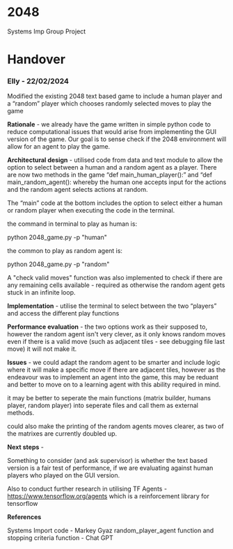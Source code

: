 # 2048
Systems Imp Group Project

# Handover

### Elly - 22/02/2024

Modified the existing 2048 text based game to include a human player and a “random” player which chooses randomly selected moves to play the game 

**Rationale** - we already have the game written in simple python code to reduce computational issues that would arise from implementing the GUI version of the game. Our goal is to sense check if the 2048 environment will allow for an agent to play the game. 

**Architectural design** - utilised code from data and text module to allow the option to select between a human and a random agent as a player. There are now two methods in the game “def main_human_player():” and “def main_random_agent(): whereby the human one accepts input for the actions and the random agent selects actions at random. 

The “main” code at the bottom includes the option to select either a human or random player when executing the code in the terminal.

the command in terminal to play as human is:

python 2048_game.py -p "human" 

the common to play as random agent is:

python 2048_game.py -p "random"

A "check valid moves" function was also implemented to check if there are any remaining cells available - required as otherwise the random agent gets stuck in an infinite loop. 

**Implementation** - utilise the terminal to select between the two “players” and access the different play functions 

**Performance evaluation** - the two options work as their supposed to, however the random agent isn't very clever, as it only knows random moves even if there is a valid move (such as adjacent tiles - see debugging file last move) it will not make it. 

**Issues** - we could adapt the random agent to be smarter and include logic where it will make a specific move if there are adjacent tiles, however as the endeavour was to implement an agent into the game, this may be reduant and better to move on to a learning agent with this ability required in mind.

it may be better to seperate the main functions (matrix builder, humans player, random player) into seperate files and call them as external methods. 

could also make the printing of the random agents moves clearer, as two of the matrixes are currently doubled up. 

**Next steps** - 

Something to consider (and ask supervisor) is whether the text based version is a fair test of performance, if we are evaluating against human players who played on the GUI version. 

Also to conduct further research in utilising TF Agents - https://www.tensorflow.org/agents which is a reinforcement library for tensorflow

**References**

Systems Import code - Markey Gyaz
random_player_agent function and stopping criteria function - Chat GPT




